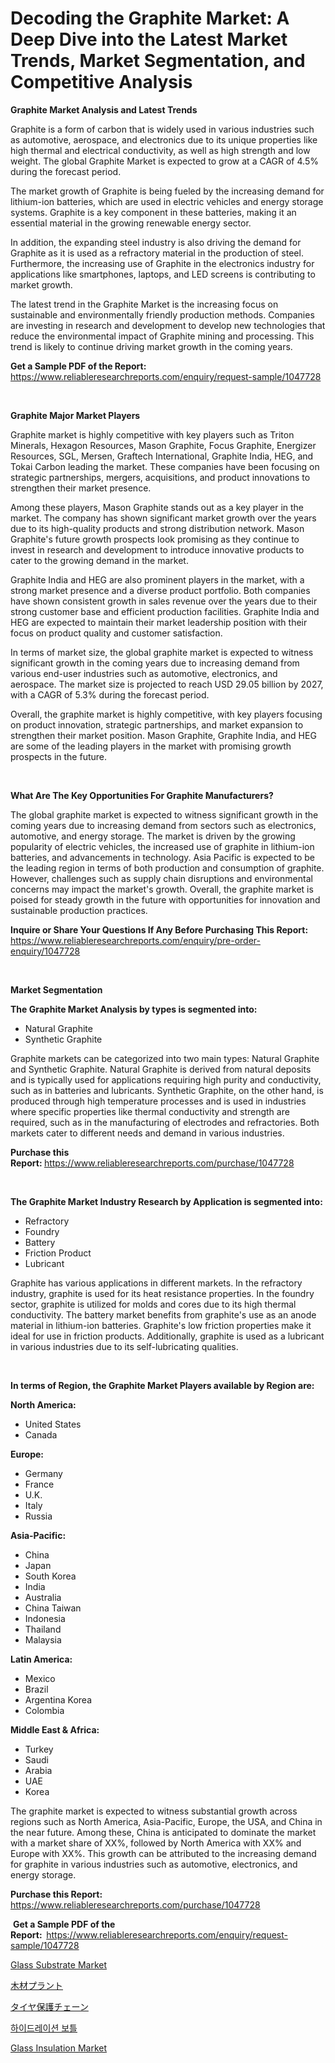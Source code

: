 <p><h1>Decoding the Graphite Market: A Deep Dive into the Latest Market Trends, Market Segmentation, and Competitive Analysis</h1></p><p><strong>Graphite Market Analysis and Latest Trends</strong></p>
<p><p>Graphite is a form of carbon that is widely used in various industries such as automotive, aerospace, and electronics due to its unique properties like high thermal and electrical conductivity, as well as high strength and low weight. The global Graphite Market is expected to grow at a CAGR of 4.5% during the forecast period.</p><p>The market growth of Graphite is being fueled by the increasing demand for lithium-ion batteries, which are used in electric vehicles and energy storage systems. Graphite is a key component in these batteries, making it an essential material in the growing renewable energy sector.</p><p>In addition, the expanding steel industry is also driving the demand for Graphite as it is used as a refractory material in the production of steel. Furthermore, the increasing use of Graphite in the electronics industry for applications like smartphones, laptops, and LED screens is contributing to market growth.</p><p>The latest trend in the Graphite Market is the increasing focus on sustainable and environmentally friendly production methods. Companies are investing in research and development to develop new technologies that reduce the environmental impact of Graphite mining and processing. This trend is likely to continue driving market growth in the coming years.</p></p>
<p><strong>Get a Sample PDF of the Report:&nbsp;</strong> <a href="https://www.reliableresearchreports.com/enquiry/request-sample/1047728">https://www.reliableresearchreports.com/enquiry/request-sample/1047728</a></p>
<p>&nbsp;</p>
<p><strong>Graphite Major Market Players</strong></p>
<p><p>Graphite market is highly competitive with key players such as Triton Minerals, Hexagon Resources, Mason Graphite, Focus Graphite, Energizer Resources, SGL, Mersen, Graftech International, Graphite India, HEG, and Tokai Carbon leading the market. These companies have been focusing on strategic partnerships, mergers, acquisitions, and product innovations to strengthen their market presence.</p><p>Among these players, Mason Graphite stands out as a key player in the market. The company has shown significant market growth over the years due to its high-quality products and strong distribution network. Mason Graphite's future growth prospects look promising as they continue to invest in research and development to introduce innovative products to cater to the growing demand in the market.</p><p>Graphite India and HEG are also prominent players in the market, with a strong market presence and a diverse product portfolio. Both companies have shown consistent growth in sales revenue over the years due to their strong customer base and efficient production facilities. Graphite India and HEG are expected to maintain their market leadership position with their focus on product quality and customer satisfaction.</p><p>In terms of market size, the global graphite market is expected to witness significant growth in the coming years due to increasing demand from various end-user industries such as automotive, electronics, and aerospace. The market size is projected to reach USD 29.05 billion by 2027, with a CAGR of 5.3% during the forecast period.</p><p>Overall, the graphite market is highly competitive, with key players focusing on product innovation, strategic partnerships, and market expansion to strengthen their market position. Mason Graphite, Graphite India, and HEG are some of the leading players in the market with promising growth prospects in the future.</p></p>
<p>&nbsp;</p>
<p><strong>What Are The Key Opportunities For Graphite Manufacturers?</strong></p>
<p><p>The global graphite market is expected to witness significant growth in the coming years due to increasing demand from sectors such as electronics, automotive, and energy storage. The market is driven by the growing popularity of electric vehicles, the increased use of graphite in lithium-ion batteries, and advancements in technology. Asia Pacific is expected to be the leading region in terms of both production and consumption of graphite. However, challenges such as supply chain disruptions and environmental concerns may impact the market's growth. Overall, the graphite market is poised for steady growth in the future with opportunities for innovation and sustainable production practices.</p></p>
<p><strong>Inquire or Share Your Questions If Any Before Purchasing This Report:</strong> <a href="https://www.reliableresearchreports.com/enquiry/pre-order-enquiry/1047728">https://www.reliableresearchreports.com/enquiry/pre-order-enquiry/1047728</a></p>
<p>&nbsp;</p>
<p><strong>Market Segmentation</strong></p>
<p><strong>The Graphite Market Analysis by types is segmented into:</strong></p>
<p><ul><li>Natural Graphite</li><li>Synthetic Graphite</li></ul></p>
<p><p>Graphite markets can be categorized into two main types: Natural Graphite and Synthetic Graphite. Natural Graphite is derived from natural deposits and is typically used for applications requiring high purity and conductivity, such as in batteries and lubricants. Synthetic Graphite, on the other hand, is produced through high temperature processes and is used in industries where specific properties like thermal conductivity and strength are required, such as in the manufacturing of electrodes and refractories. Both markets cater to different needs and demand in various industries.</p></p>
<p><strong>Purchase this Report:&nbsp;</strong><a href="https://www.reliableresearchreports.com/purchase/1047728">https://www.reliableresearchreports.com/purchase/1047728</a></p>
<p>&nbsp;</p>
<p><strong>The Graphite Market Industry Research by Application is segmented into:</strong></p>
<p><ul><li>Refractory</li><li>Foundry</li><li>Battery</li><li>Friction Product</li><li>Lubricant</li></ul></p>
<p><p>Graphite has various applications in different markets. In the refractory industry, graphite is used for its heat resistance properties. In the foundry sector, graphite is utilized for molds and cores due to its high thermal conductivity. The battery market benefits from graphite's use as an anode material in lithium-ion batteries. Graphite's low friction properties make it ideal for use in friction products. Additionally, graphite is used as a lubricant in various industries due to its self-lubricating qualities.</p></p>
<p>&nbsp;</p>
<p><strong>In terms of Region, the Graphite Market Players available by Region are:</strong></p>
<p>
    <p> <strong> North America: </strong>
        <ul>
            <li>United States</li>
            <li>Canada</li>
        </ul>
        </p> 
    <p> <strong> Europe: </strong>
        <ul>
            <li>Germany</li>
            <li>France</li>
            <li>U.K.</li>
            <li>Italy</li>
            <li>Russia</li>
        </ul>
        </p> 
    <p> <strong> Asia-Pacific: </strong>
        <ul>
            <li>China</li>
            <li>Japan</li>
            <li>South Korea</li>
            <li>India</li>
            <li>Australia</li>
            <li>China Taiwan</li>
            <li>Indonesia</li>
            <li>Thailand</li>
            <li>Malaysia</li>
        </ul>
        </p> 
    <p> <strong> Latin America: </strong>
        <ul>
            <li>Mexico</li>
            <li>Brazil</li>
            <li>Argentina Korea</li>
            <li>Colombia</li>
        </ul>
        </p> 
    <p> <strong> Middle East & Africa: </strong>
        <ul>
            <li>Turkey</li>
            <li>Saudi</li>
            <li>Arabia</li>
            <li>UAE</li>
            <li>Korea</li>
        </ul>
    </p>
    </p>
<p><p>The graphite market is expected to witness substantial growth across regions such as North America, Asia-Pacific, Europe, the USA, and China in the near future. Among these, China is anticipated to dominate the market with a market share of XX%, followed by North America with XX% and Europe with XX%. This growth can be attributed to the increasing demand for graphite in various industries such as automotive, electronics, and energy storage.</p></p>
<p><strong>Purchase this Report: </strong><a href="https://www.reliableresearchreports.com/purchase/1047728">https://www.reliableresearchreports.com/purchase/1047728</a></p>
<p>&nbsp;<strong>Get a Sample PDF of the Report:&nbsp;&nbsp;</strong><a href="https://www.reliableresearchreports.com/enquiry/request-sample/1047728">https://www.reliableresearchreports.com/enquiry/request-sample/1047728</a></p>
<p><strong></strong></p>
<p><p><a href="https://github.com/yemakinde/Market-Research-Report-List-1/blob/main/glass-substrate-market.md">Glass Substrate Market</a></p><p><a href="https://medium.com/@susanjprice2023/%E6%9C%A8%E6%9D%90%E5%B7%A5%E5%A0%B4%E3%81%AE%E5%B8%82%E5%A0%B4%E5%88%86%E6%9E%90-%E3%81%9D%E3%81%AEcagr-%E5%B8%82%E5%A0%B4%E3%82%BB%E3%82%B0%E3%83%A1%E3%83%B3%E3%83%86%E3%83%BC%E3%82%B7%E3%83%A7%E3%83%B3-%E3%82%B0%E3%83%AD%E3%83%BC%E3%83%90%E3%83%AB%E6%A5%AD%E7%95%8C%E6%A6%82%E8%A6%81-6f825ae1b11d">木材プラント</a></p><p><a href="https://medium.com/@camron674/%E3%82%BF%E3%82%A4%E3%83%A4%E4%BF%9D%E8%AD%B7%E3%83%81%E3%82%A7%E3%83%BC%E3%83%B3%E5%B8%82%E5%A0%B4%E3%81%AE%E5%88%86%E6%9E%90-%E3%82%B0%E3%83%AD%E3%83%BC%E3%83%90%E3%83%AB%E7%94%A3%E6%A5%AD%E3%81%AE%E5%B1%95%E6%9C%9B%E3%81%A8%E4%BA%88%E6%B8%AC-2024%E5%B9%B4%E3%81%8B%E3%82%892031%E5%B9%B4-57b529924a4e">タイヤ保護チェーン</a></p><p><a href="https://medium.com/@simeonbode1/%EC%88%98%EB%B6%84-%EB%B3%B4%EA%B4%80%EB%B3%91-%EC%8B%9C%EC%9E%A5-%EA%B7%9C%EB%AA%A8-%EC%8B%9C%EC%9E%A5-%EC%A0%84%EB%A7%9D-%EB%B0%8F-%EC%8B%9C%EC%9E%A5-%EC%98%88%EC%B8%A1-2024%EB%85%84%EB%B6%80%ED%84%B0-2031%EB%85%84%EA%B9%8C%EC%A7%80-abc2b8038b2f">하이드레이션 보틀</a></p><p><a href="https://github.com/jsmusil/Market-Research-Report-List-2/blob/main/glass-insulation-market.md">Glass Insulation Market</a></p></p>